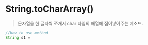 # String.toCharArray()
> 문자열을 한 글자씩 쪼개서 char 타입의 배열에 집어넣어주는 메소드.

```java
//how to use method
String s1 = 
```